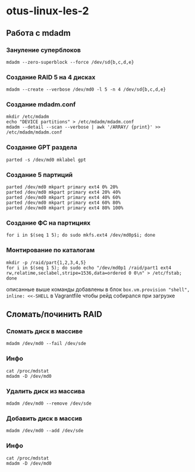 # otus-linux-les-2
## Работа с mdadm
### Зануление суперблоков 
`mdadm --zero-superblock --force /dev/sd{b,c,d,e}`  
### Создание RAID 5 на 4 дисках 
`mdadm --create --verbose /dev/md0 -l 5 -n 4 /dev/sd{b,c,d,e}`  
### Создание mdadm.conf 
`mkdir /etc/mdadm`  
`echo "DEVICE partitions" > /etc/mdadm/mdadm.conf`  
`mdadm --detail --scan --verbose | awk '/ARRAY/ {print}' >> /etc/mdadm/mdadm.conf`  
 
### Создание GPT раздела 
`parted -s /dev/md0 mklabel gpt`  
 
### Создание 5 партиций 
`parted /dev/md0 mkpart primary ext4 0% 20%`  
`parted /dev/md0 mkpart primary ext4 20% 40%`  
`parted /dev/md0 mkpart primary ext4 40% 60%`  
`parted /dev/md0 mkpart primary ext4 60% 80%`  
`parted /dev/md0 mkpart primary ext4 80% 100%`  

### Создание ФС на партициях 
`for i in $(seq 1 5); do sudo mkfs.ext4 /dev/md0p$i; done`  
 
### Монтирование по каталогам 
`mkdir -p /raid/part{1,2,3,4,5}`  
`for i in $(seq 1 5); do sudo echo "/dev/md0p1 /raid/part1 ext4 rw,relatime,seclabel,stripe=1536,data=ordered 0 0\n" > /etc/fstab; done`  

описанные выше команды добавлены в блок `box.vm.provision "shell", inline: <<-SHELL` в Vagrantfile чтобы рейд собирался при загрузке 
 

## Сломать/починить RAID 
 
### Сломать диск в массиве 
`mdadm /dev/md0 --fail /dev/sde`  
 
### Инфо 
`cat /proc/mdstat`  
`mdadm -D /dev/md0`  
 
### Удалить диск из массива 
`mdadm /dev/md0 --remove /dev/sde`  
 
### Добавить диск в массив 
`mdadm /dev/md0 --add /dev/sde`  
 
### Инфо 
`cat /proc/mdstat`  
`mdadm -D /dev/md0`  